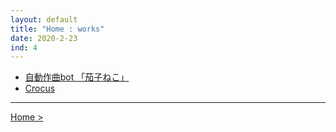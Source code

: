 ```yaml
---
layout: default
title: "Home : works"
date: 2020-2-23
ind: 4
---
```


- [自動作曲bot 「茄子ねこ」](https://nakashimas.github.io/docs/works/nasneco.html)
- [Crocus](https://nakashimas.github.io/docs/works/crocus.html)

<hr>

[Home >](https://nakashimas.github.io/index.html)  